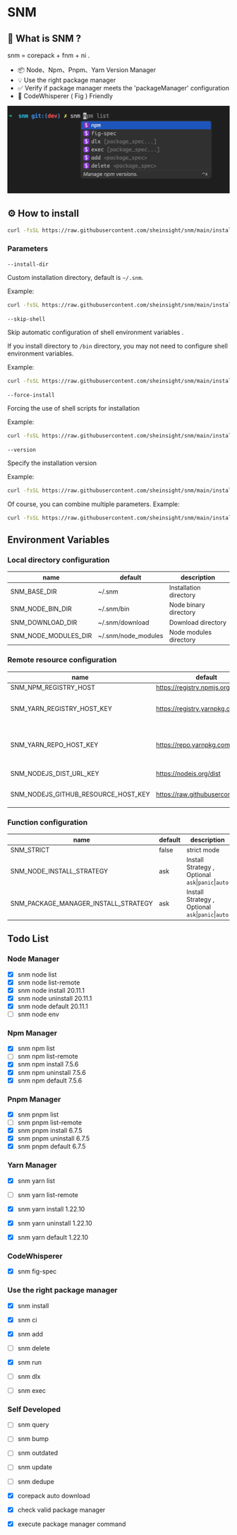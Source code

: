 # SNM

## 🤔 What is SNM ?

snm = corepack + fnm + ni .

- 📦 Node、Npm、Pnpm、Yarn Version Manager
- 💡 Use the right package manager
- ✅ Verify if package manager meets the 'packageManager' configuration
- 🌟 CodeWhisperer ( Fig ) Friendly

![](./assets/fig.png)

## ⚙️ How to install

```bash
curl -fsSL https://raw.githubusercontent.com/sheinsight/snm/main/install.sh | bash
```

### Parameters

`--install-dir`

Custom installation directory, default is `~/.snm`.

Example:

```bash
curl -fsSL https://raw.githubusercontent.com/sheinsight/snm/main/install.sh | bash -s -- --install-dir "./.snm"
```

`--skip-shell`

Skip automatic configuration of shell environment variables .

If you install directory to `/bin` directory, you may not need to configure shell environment variables.

Example:

```bash
curl -fsSL https://raw.githubusercontent.com/sheinsight/snm/main/install.sh | bash -s -- --skip-shell
```

`--force-install`

Forcing the use of shell scripts for installation


Example:

```bash
curl -fsSL https://raw.githubusercontent.com/sheinsight/snm/main/install.sh | bash -s -- --force-install
```

`--version`

Specify the installation version

Example:

```bash
curl -fsSL https://raw.githubusercontent.com/sheinsight/snm/main/install.sh | bash -s -- --version "0.0.1-27"
```


Of course, you can combine multiple parameters. Example:

```bash
curl -fsSL https://raw.githubusercontent.com/sheinsight/snm/main/install.sh | bash -s -- --install-dir "./.fnm" --skip-shell --version "0.0.1-27"
```


## Environment Variables

### Local directory configuration

|name|default|description|
|---|---|---|
|SNM_BASE_DIR|~/.snm|Installation directory|
|SNM_NODE_BIN_DIR|~/.snm/bin|Node binary directory|
|SNM_DOWNLOAD_DIR|~/.snm/download|Download directory|
|SNM_NODE_MODULES_DIR|~/.snm/node_modules|Node modules directory|

### Remote resource configuration


|name|default|description|
|---|---|---|
|SNM_NPM_REGISTRY_HOST|https://registry.npmjs.org|Npm host|
|SNM_YARN_REGISTRY_HOST_KEY|https://registry.yarnpkg.com|Yarn registry , Used by less 2.0.0|
|SNM_YARN_REPO_HOST_KEY|https://repo.yarnpkg.com|Yarn registry , Used by greater 2.0.0|
|SNM_NODEJS_DIST_URL_KEY|https://nodejs.org/dist|Nodejs Host|
|SNM_NODEJS_GITHUB_RESOURCE_HOST_KEY|https://raw.githubusercontent.com|Github resource host|

### Function configuration

|name|default|description|
|---|---|---|
|SNM_STRICT|false|strict mode|
|SNM_NODE_INSTALL_STRATEGY|ask|Install Strategy , Optional `ask`\|`panic`\|`auto`|
|SNM_PACKAGE_MANAGER_INSTALL_STRATEGY|ask|Install Strategy , Optional `ask`\|`panic`\|`auto`|

## Todo List


### Node Manager

- [x] snm node list
- [x] snm node list-remote
- [x] snm node install 20.11.1
- [x] snm node uninstall 20.11.1
- [x] snm node default 20.11.1
- [ ] snm node env

### Npm Manager

- [x] snm npm list
- [ ] snm npm list-remote
- [x] snm npm install 7.5.6
- [x] snm npm uninstall 7.5.6
- [x] snm npm default 7.5.6

### Pnpm Manager

- [x] snm pnpm list
- [ ] snm pnpm list-remote
- [x] snm pnpm install 6.7.5
- [x] snm pnpm uninstall 6.7.5
- [x] snm pnpm default 6.7.5

### Yarn Manager

- [x] snm yarn list
- [ ] snm yarn list-remote
- [x] snm yarn install 1.22.10
- [x] snm yarn uninstall 1.22.10
- [x] snm yarn default 1.22.10


### CodeWhisperer

- [x] snm fig-spec

### Use the right package manager

- [x] snm install
- [x] snm ci
- [x] snm add
- [ ] snm delete
- [x] snm run
- [ ] snm dlx
- [ ] snm exec


### Self Developed

- [ ] snm query
- [ ] snm bump
- [ ] snm outdated
- [ ] snm update
- [ ] snm dedupe



- [x] corepack auto download
- [x] check valid package manager
- [x] execute package manager command

 